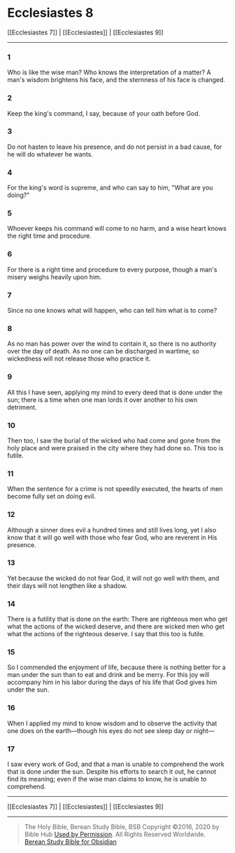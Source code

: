 # Ecclesiastes 8

[[Ecclesiastes 7]] | [[Ecclesiastes]] | [[Ecclesiastes 9]]

---

### 1
Who is like the wise man? Who knows the interpretation of a matter? A man's wisdom brightens his face, and the sternness of his face is changed.

### 2
Keep the king's command, I say, because of your oath before God.

### 3
Do not hasten to leave his presence, and do not persist in a bad cause, for he will do whatever he wants.

### 4
For the king's word is supreme, and who can say to him, "What are you doing?"

### 5
Whoever keeps his command will come to no harm, and a wise heart knows the right time and procedure.

### 6
For there is a right time and procedure to every purpose, though a man's misery weighs heavily upon him.

### 7
Since no one knows what will happen, who can tell him what is to come?

### 8
As no man has power over the wind to contain it, so there is no authority over the day of death. As no one can be discharged in wartime, so wickedness will not release those who practice it.

### 9
All this I have seen, applying my mind to every deed that is done under the sun; there is a time when one man lords it over another to his own detriment.

### 10
Then too, I saw the burial of the wicked who had come and gone from the holy place and were praised in the city where they had done so. This too is futile.

### 11
When the sentence for a crime is not speedily executed, the hearts of men become fully set on doing evil.

### 12
Although a sinner does evil a hundred times and still lives long, yet I also know that it will go well with those who fear God, who are reverent in His presence.

### 13
Yet because the wicked do not fear God, it will not go well with them, and their days will not lengthen like a shadow.

### 14
There is a futility that is done on the earth: There are righteous men who get what the actions of the wicked deserve, and there are wicked men who get what the actions of the righteous deserve. I say that this too is futile.

### 15
So I commended the enjoyment of life, because there is nothing better for a man under the sun than to eat and drink and be merry. For this joy will accompany him in his labor during the days of his life that God gives him under the sun.

### 16
When I applied my mind to know wisdom and to observe the activity that one does on the earth—though his eyes do not see sleep day or night—

### 17
I saw every work of God, and that a man is unable to comprehend the work that is done under the sun. Despite his efforts to search it out, he cannot find its meaning; even if the wise man claims to know, he is unable to comprehend.

---

[[Ecclesiastes 7]] | [[Ecclesiastes]] | [[Ecclesiastes 9]]

---

> The Holy Bible, Berean Study Bible, BSB
> Copyright &copy;2016, 2020 by Bible Hub
> [Used by Permission](https://berean.bible/terms.htm). All Rights Reserved Worldwide.
> [Berean Study Bible for Obsidian](https://github.com/gapmiss/berean-study-bible-for-obsidian)</small>

